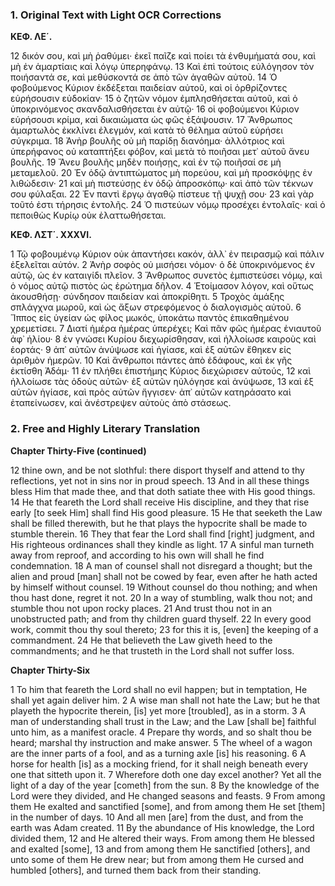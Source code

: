 ### 1. Original Text with Light OCR Corrections

**ΚΕΦ. ΛΕ΄.**

12 δικόν σου, καὶ μὴ ῥαθύμει· ἐκεῖ παῖζε καὶ ποίει τὰ ἐνθυμήματά σου, καὶ μὴ ἐν ἁμαρτίαις καὶ λόγῳ ὑπερηφάνῳ.
13 Καὶ ἐπὶ τούτοις εὐλόγησον τὸν ποιήσαντά σε, καὶ μεθύσκοντά σε ἀπὸ τῶν ἀγαθῶν αὐτοῦ.
14 Ὁ φοβούμενος Κύριον ἐκδέξεται παιδείαν αὐτοῦ, καὶ οἱ ὀρθρίζοντες εὑρήσουσιν εὐδοκίαν·
15 ὁ ζητῶν νόμον ἐμπλησθήσεται αὐτοῦ, καὶ ὁ ὑποκρινόμενος σκανδαλισθήσεται ἐν αὐτῷ·
16 οἱ φοβούμενοι Κύριον εὑρήσουσι κρίμα, καὶ δικαιώματα ὡς φῶς ἐξάψουσιν.
17 Ἄνθρωπος ἁμαρτωλὸς ἐκκλίνει ἐλεγμόν, καὶ κατὰ τὸ θέλημα αὐτοῦ εὑρήσει σύγκριμα.
18 Ἀνὴρ βουλῆς οὐ μὴ παρίδῃ διανόημα· ἀλλότριος καὶ ὑπερήφανος οὐ καταπτήξει φόβον, καὶ μετὰ τὸ ποιῆσαι μετ᾽ αὐτοῦ ἄνευ βουλῆς.
19 Ἄνευ βουλῆς μηδὲν ποιήσῃς, καὶ ἐν τῷ ποιῆσαί σε μὴ μεταμελοῦ.
20 Ἐν ὁδῷ ἀντιπτώματος μὴ πορεύου, καὶ μὴ προσκόψῃς ἐν λιθώδεσιν·
21 καὶ μὴ πιστεύσῃς ἐν ὁδῷ ἀπροσκόπῳ· καὶ ἀπὸ τῶν τέκνων σου φύλαξαι.
22 Ἐν παντὶ ἔργῳ ἀγαθῷ πίστευε τῇ ψυχῇ σου·
23 καὶ γὰρ τοῦτό ἐστι τήρησις ἐντολῆς.
24 Ὁ πιστεύων νόμῳ προσέχει ἐντολαῖς· καὶ ὁ πεποιθὼς Κυρίῳ οὐκ ἐλαττωθήσεται.

**ΚΕΦ. ΛΣΤ΄. XXXVI.**

1 Τῷ φοβουμένῳ Κύριον οὐκ ἀπαντήσει κακόν, ἀλλ᾽ ἐν πειρασμῷ καὶ πάλιν ἐξελεῖται αὐτόν.
2 Ἀνὴρ σοφὸς οὐ μισήσει νόμον· ὁ δὲ ὑποκρινόμενος ἐν αὐτῷ, ὡς ἐν καταιγίδι πλεῖον.
3 Ἄνθρωπος συνετὸς ἐμπιστεύσει νόμῳ, καὶ ὁ νόμος αὐτῷ πιστὸς ὡς ἐρώτημα δῆλον.
4 Ἑτοίμασον λόγον, καὶ οὕτως ἀκουσθήσῃ· σύνδησον παιδείαν καὶ ἀποκρίθητι.
5 Τροχὸς ἁμάξης σπλάγχνα μωροῦ, καὶ ὡς ἄξων στρεφόμενος ὁ διαλογισμὸς αὐτοῦ.
6 Ἵππος εἰς ὑγείαν ὡς φίλος μωκός, ὑποκάτω παντὸς ἐπικαθημένου χρεμετίσει.
7 Διατί ἡμέρα ἡμέρας ὑπερέχει; Καὶ πᾶν φῶς ἡμέρας ἐνιαυτοῦ ἀφ᾽ ἡλίου·
8 ἐν γνώσει Κυρίου διεχωρίσθησαν, καὶ ἠλλοίωσε καιροὺς καὶ ἑορτάς·
9 ἀπ᾽ αὐτῶν ἀνύψωσε καὶ ἡγίασε, καὶ ἐξ αὐτῶν ἔθηκεν εἰς ἀριθμὸν ἡμερῶν.
10 Καὶ ἄνθρωποι πάντες ἀπὸ ἐδάφους, καὶ ἐκ γῆς ἐκτίσθη Ἀδάμ·
11 ἐν πλήθει ἐπιστήμης Κύριος διεχώρισεν αὐτούς,
12 καὶ ἠλλοίωσε τὰς ὁδοὺς αὐτῶν· ἐξ αὐτῶν ηὐλόγησε καὶ ἀνύψωσε,
13 καὶ ἐξ αὐτῶν ἡγίασε, καὶ πρὸς αὐτῶν ἤγγισεν· ἀπ᾽ αὐτῶν κατηράσατο καὶ ἐταπείνωσεν, καὶ ἀνέστρεψεν αὐτοὺς ἀπὸ στάσεως.

### 2. Free and Highly Literary Translation

**Chapter Thirty-Five (continued)**

12 thine own, and be not slothful:
    there disport thyself and attend to thy reflections,
    yet not in sins nor in proud speech.
13 And in all these things bless Him that made thee,
    and that doth satiate thee with His good things.
14 He that feareth the Lord shall receive His discipline,
    and they that rise early [to seek Him] shall find His good pleasure.
15 He that seeketh the Law shall be filled therewith,
    but he that plays the hypocrite shall be made to stumble therein.
16 They that fear the Lord shall find [right] judgment,
    and His righteous ordinances shall they kindle as light.
17 A sinful man turneth away from reproof,
    and according to his own will shall he find condemnation.
18 A man of counsel shall not disregard a thought;
    but the alien and proud [man] shall not be cowed by fear,
    even after he hath acted by himself without counsel.
19 Without counsel do thou nothing;
    and when thou hast done, regret it not.
20 In a way of stumbling, walk thou not;
    and stumble thou not upon rocky places.
21 And trust thou not in an unobstructed path;
    and from thy children guard thyself.
22 In every good work, commit thou thy soul thereto;
23 for this it is, [even] the keeping of a commandment.
24 He that believeth the Law giveth heed to the commandments;
    and he that trusteth in the Lord shall not suffer loss.

**Chapter Thirty-Six**

1 To him that feareth the Lord shall no evil happen;
    but in temptation, He shall yet again deliver him.
2 A wise man shall not hate the Law;
    but he that playeth the hypocrite therein, [is] yet more [troubled], as in a storm.
3 A man of understanding shall trust in the Law;
    and the Law [shall be] faithful unto him, as a manifest oracle.
4 Prepare thy words, and so shalt thou be heard;
    marshal thy instruction and make answer.
5 The wheel of a wagon are the inner parts of a fool,
    and as a turning axle [is] his reasoning.
6 A horse for health [is] as a mocking friend,
    for it shall neigh beneath every one that sitteth upon it.
7 Wherefore doth one day excel another?
    Yet all the light of a day of the year [cometh] from the sun.
8 By the knowledge of the Lord were they divided,
    and He changed seasons and feasts.
9 From among them He exalted and sanctified [some],
    and from among them He set [them] in the number of days.
10 And all men [are] from the dust,
    and from the earth was Adam created.
11 By the abundance of His knowledge, the Lord divided them,
12 and He altered their ways.
    From among them He blessed and exalted [some],
13 and from among them He sanctified [others],
    and unto some of them He drew near;
    but from among them He cursed and humbled [others],
    and turned them back from their standing.